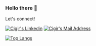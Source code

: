 ### Hello there 👋

Let's connect!

 <a href="https://www.linkedin.com/in/ctemelkuran/" target="_blank" rel="nofollow"><img alt="Cigir's Linkedin" src="https://www.flaticon.com/svg/vstatic/svg/145/145807.svg?token=exp=1619017457~hmac=8864fec868164d7e6435f5bf8c93f6e1" /></a>
 <a href="mailto:ctemelkuran@gmail.com" target="_blank" rel="nofollow"><img alt="Cigir's Mail Address" src="https://img.shields.io/badge/Gmail-D14836?style=for-the-badge&logo=gmail&logoColor=white" /></a>
 
[![Top Langs](https://github-readme-stats.vercel.app/api/top-langs/?username=ctemelkuran&layout=compact&exclude_repo=cs50&theme=dark)](https://github.com/ctemelkuran/github-readme-stats)

<!--
**ctemelkuran/ctemelkuran** is a ✨ _special_ ✨ repository because its `README.md` (this file) appears on your GitHub profile.

Here are some ideas to get you started:

- 🔭 I’m currently working on ...
- 🌱 I’m currently learning ...
- 👯 I’m looking to collaborate on ...
- 🤔 I’m looking for help with ...
- 💬 Ask me about ...
- 📫 How to reach me: ...
- 😄 Pronouns: ...
- ⚡ Fun fact: ...
-->

